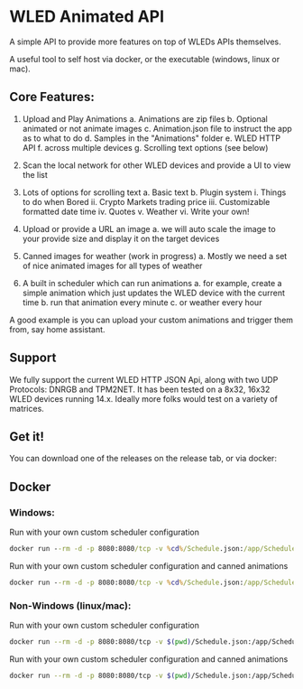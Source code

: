# WLED Animated API

A simple API to provide more features on top of WLEDs APIs themselves.

A useful tool to self host via docker, or the executable (windows, linux or mac).  


## Core Features:

1. Upload and Play Animations
	a. Animations are zip files
	b. Optional animated or not animate images
	c. Animation.json file to instruct the app as to what to do
	d. Samples in the "Animations" folder
	e. WLED HTTP API 
	f. across multiple devices
	g. Scrolling text options (see below)

2. Scan the local network for other WLED devices and provide a UI to view the list

3. Lots of options for scrolling text
	a. Basic text
	b. Plugin system
		i. Things to do when Bored 
		ii. Crypto Markets trading price
		iii. Customizable formatted date time
		iv. Quotes
		v. Weather
		vi. Write your own!

4. Upload or provide a URL an image
	a. we will auto scale the image to your provide size and display it on the target devices

5. Canned images for weather (work in progress)
	a. Mostly we need a set of nice animated images for all types of weather

6. A built in scheduler which can run animations
	a. for example, create a simple animation which just updates the WLED device with the current time
	b. run that animation every minute
	c. or weather every hour
	

A good example is you can upload your custom animations and trigger them from, say home assistant.


## Support
We fully support the current WLED HTTP JSON Api, along with two UDP Protocols: DNRGB and TPM2NET.  It has been tested on a 8x32, 16x32 WLED devices running 14.x. Ideally more folks would test on a variety of matrices.  


## Get it!

You can download one of the releases on the release tab, or via docker:

## Docker

### Windows:


Run with your own custom scheduler configuration
```cmd
docker run --rm -d -p 8080:8080/tcp -v %cd%/Schedule.json:/app/Schedule.json --name wledanimateapi robchartier/wledanimateapi
```

Run with your own custom scheduler configuration and canned animations
```cmd
docker run --rm -d -p 8080:8080/tcp -v %cd%/Schedule.json:/app/Schedule.json -v %cd%/Animations:/app/Animations  --name wledanimateapi robchartier/wledanimateapi
````

### Non-Windows (linux/mac):

Run with your own custom scheduler configuration
```bash
docker run --rm -d -p 8080:8080/tcp -v $(pwd)/Schedule.json:/app/Schedule.json --name wledanimateapi robchartier/wledanimateapi
```

Run with your own custom scheduler configuration and canned animations
```bash
docker run --rm -d -p 8080:8080/tcp -v $(pwd)/Schedule.json:/app/Schedule.json -v $(pwd)/Animations:/app/Animations --name wledanimateapi wledanimateapi
```